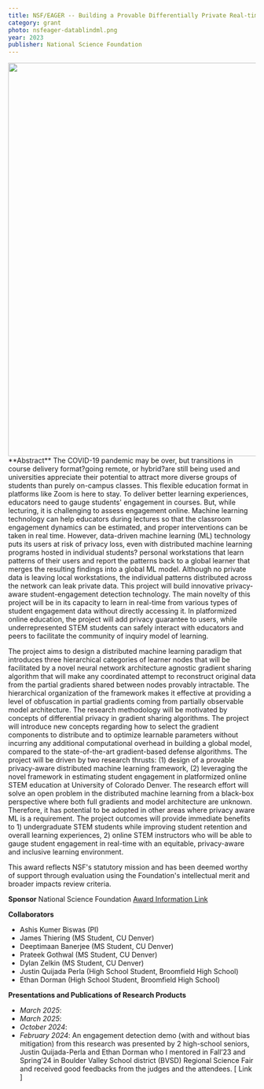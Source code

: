 ```yaml
---
title: NSF/EAGER -- Building a Provable Differentially Private Real-time Data-blind ML Algorithm -- A case study on Enhancing STEM Student Engagement in Online Learning (Award 2329919)
category: grant
photo: nsfeager-datablindml.png
year: 2023
publisher: National Science Foundation
---
```


<img width="800" src="{{site.baseurl}}/images/research/{{page.photo}}" data-action="zoom">
**Abstract**
The COVID-19 pandemic may be over, but transitions in course delivery format?going remote, or hybrid?are still being used and universities appreciate their potential to attract more diverse groups of students than purely on-campus classes. This flexible education format in platforms like Zoom is here to stay. To deliver better learning experiences, educators need to gauge students' engagement in courses. But, while lecturing, it is challenging to assess engagement online. Machine learning technology can help educators during lectures so that the classroom engagement dynamics can be estimated, and proper interventions can be taken in real time. However, data-driven machine learning (ML) technology puts its users at risk of privacy loss, even with distributed machine learning programs hosted in individual students? personal workstations that learn patterns of their users and report the patterns back to a global learner that merges the resulting findings into a global ML model. Although no private data is leaving local workstations, the individual patterns distributed across the network can leak private data. This project will build innovative privacy-aware student-engagement detection technology. The main novelty of this project will be in its capacity to learn in real-time from various types of student engagement data without directly accessing it. In platformized online education, the project will add privacy guarantee to users, while underrepresented STEM students can safely interact with educators and peers to facilitate the community of inquiry model of learning.

The project aims to design a distributed machine learning paradigm that introduces three hierarchical categories of learner nodes that will be facilitated by a novel neural network architecture agnostic gradient sharing algorithm that will make any coordinated attempt to reconstruct original data from the partial gradients shared between nodes provably intractable. The hierarchical organization of the framework makes it effective at providing a level of obfuscation in partial gradients coming from partially observable model architecture. The research methodology will be motivated by concepts of differential privacy in gradient sharing algorithms. The project will introduce new concepts regarding how to select the gradient components to distribute and to optimize learnable parameters without incurring any additional computational overhead in building a global model, compared to the state-of-the-art gradient-based defense algorithms. The project will be driven by two research thrusts: (1) design of a provable privacy-aware distributed machine learning framework, (2) leveraging the novel framework in estimating student engagement in platformized online STEM education at University of Colorado Denver. The research effort will solve an open problem in the distributed machine learning from a black-box perspective where both full gradients and model architecture are unknown. Therefore, it has potential to be adopted in other areas where privacy aware ML is a requirement. The project outcomes will provide immediate benefits to 1) undergraduate STEM students while improving student retention and overall learning experiences, 2) online STEM instructors who will be able to gauge student engagement in real-time with an equitable, privacy-aware and inclusive learning environment.

This award reflects NSF's statutory mission and has been deemed worthy of support through evaluation using the Foundation's intellectual merit and broader impacts review criteria.

**Sponsor**
National Science Foundation [Award Information Link](https://www.nsf.gov/awardsearch/showAward?AWD_ID=2329919&HistoricalAwards=false)

**Collaborators**
- Ashis Kumer Biswas (PI)
- James Thiering (MS Student, CU Denver)
- Deeptimaan Banerjee (MS Student, CU Denver)
- Prateek Gothwal (MS Student, CU Denver)
- Dylan Zelkin (MS Student, CU Denver)
- Justin Quijada Perla (High School Student, Broomfield High School)
- Ethan Dorman (High School Student, Broomfield High School)

**Presentations and Publications of Research Products**

* *March 2025*:
* *March 2025*:
* *October 2024*:
* *February 2024*: An engagement detection demo (with and without bias mitigation) from this research was presented by 2 high-school seniors, Justin Quijada-Perla and Ethan Dorman who I mentored in Fall’23 and Spring’24 in Boulder Valley School district (BVSD) Regional Science Fair and received good feedbacks from the judges and the attendees. [ Link ]

